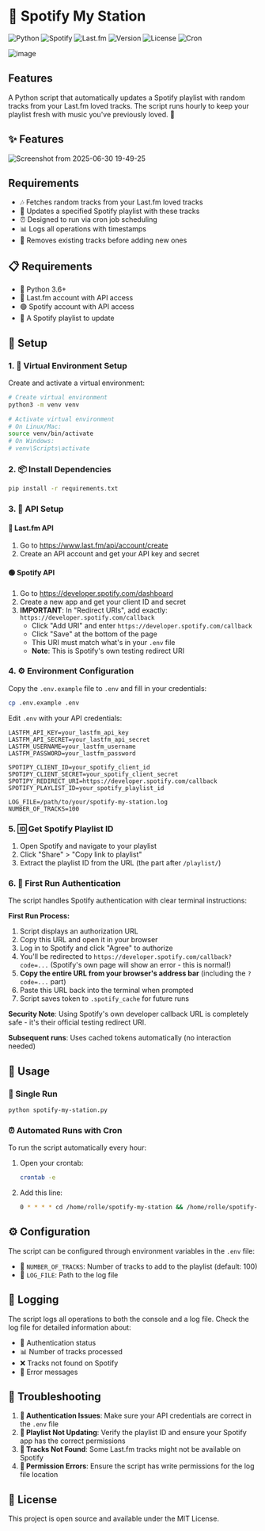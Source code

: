 # 🎵 Spotify My Station

![Python](https://img.shields.io/badge/python-3670A0?style=for-the-badge&logo=python&logoColor=ffdd54) ![Spotify](https://img.shields.io/badge/Spotify-1DB954?style=for-the-badge&logo=spotify&logoColor=white) ![Last.fm](https://img.shields.io/badge/last.fm-D51007?style=for-the-badge&logo=last.fm&logoColor=white) ![Version](https://img.shields.io/badge/version-1.0.0-blue?style=for-the-badge) ![License](https://img.shields.io/badge/License-MIT-green.svg?style=for-the-badge) ![Cron](https://img.shields.io/badge/Cron-Compatible-orange?style=for-the-badge&logo=linux&logoColor=white)

![image](https://github.com/user-attachments/assets/6c3e1c17-483e-450f-ae59-60564c69548b)

## Features

A Python script that automatically updates a Spotify playlist with random tracks from your Last.fm loved tracks. The script runs hourly to keep your playlist fresh with music you've previously loved. 🔄

## ✨ Features

![Screenshot from 2025-06-30 19-49-25](https://github.com/user-attachments/assets/38b60f90-2725-4b56-9897-e644b5df7d1b)

## Requirements

- 🎶 Fetches random tracks from your Last.fm loved tracks
- 📝 Updates a specified Spotify playlist with these tracks
- ⏰ Designed to run via cron job scheduling
- 📊 Logs all operations with timestamps
- 🔄 Removes existing tracks before adding new ones

## 📋 Requirements

- 🐍 Python 3.6+
- 🎵 Last.fm account with API access
- 🟢 Spotify account with API access
- 📜 A Spotify playlist to update

## 🚀 Setup

### 1. 🐍 Virtual Environment Setup

Create and activate a virtual environment:

```bash
# Create virtual environment
python3 -m venv venv

# Activate virtual environment
# On Linux/Mac:
source venv/bin/activate
# On Windows:
# venv\Scripts\activate
```

### 2. 📦 Install Dependencies

```bash
pip install -r requirements.txt
```

### 3. 🔑 API Setup

#### 🎵 Last.fm API
1. Go to https://www.last.fm/api/account/create
2. Create an API account and get your API key and secret

#### 🟢 Spotify API
1. Go to https://developer.spotify.com/dashboard
2. Create a new app and get your client ID and secret
3. **IMPORTANT**: In "Redirect URIs", add exactly: `https://developer.spotify.com/callback`
   - Click "Add URI" and enter `https://developer.spotify.com/callback`
   - Click "Save" at the bottom of the page
   - This URI must match what's in your `.env` file
   - **Note**: This is Spotify's own testing redirect URI

### 4. ⚙️ Environment Configuration

Copy the `.env.example` file to `.env` and fill in your credentials:

```bash
cp .env.example .env
```

Edit `.env` with your API credentials:

```env
LASTFM_API_KEY=your_lastfm_api_key
LASTFM_API_SECRET=your_lastfm_api_secret
LASTFM_USERNAME=your_lastfm_username
LASTFM_PASSWORD=your_lastfm_password

SPOTIPY_CLIENT_ID=your_spotify_client_id
SPOTIPY_CLIENT_SECRET=your_spotify_client_secret
SPOTIPY_REDIRECT_URI=https://developer.spotify.com/callback
SPOTIFY_PLAYLIST_ID=your_spotify_playlist_id

LOG_FILE=/path/to/your/spotify-my-station.log
NUMBER_OF_TRACKS=100
```

### 5. 🆔 Get Spotify Playlist ID

1. Open Spotify and navigate to your playlist
2. Click "Share" > "Copy link to playlist"
3. Extract the playlist ID from the URL (the part after `/playlist/`)

### 6. 🔐 First Run Authentication

The script handles Spotify authentication with clear terminal instructions:

**First Run Process:**
1. Script displays an authorization URL
2. Copy this URL and open it in your browser
3. Log in to Spotify and click "Agree" to authorize
4. You'll be redirected to `https://developer.spotify.com/callback?code=...` (Spotify's own page will show an error - this is normal!)
5. **Copy the entire URL from your browser's address bar** (including the `?code=...` part)
6. Paste this URL back into the terminal when prompted
7. Script saves token to `.spotify_cache` for future runs

**Security Note**: Using Spotify's own developer callback URL is completely safe - it's their official testing redirect URI.

**Subsequent runs**: Uses cached tokens automatically (no interaction needed)

## 🎯 Usage

### 🚀 Single Run

```bash
python spotify-my-station.py
```

### ⏰ Automated Runs with Cron

To run the script automatically every hour:

1. Open your crontab:
   ```bash
   crontab -e
   ```

2. Add this line:
   ```bash
   0 * * * * cd /home/rolle/spotify-my-station && /home/rolle/spotify-my-station/venv/bin/python spotify-my-station.py >> /dev/null 2>&1
   ```

## ⚙️ Configuration

The script can be configured through environment variables in the `.env` file:

- 🔢 `NUMBER_OF_TRACKS`: Number of tracks to add to the playlist (default: 100)
- 📄 `LOG_FILE`: Path to the log file

## 📝 Logging

The script logs all operations to both the console and a log file. Check the log file for detailed information about:
- 🔐 Authentication status
- 📊 Number of tracks processed
- ❌ Tracks not found on Spotify
- 🚨 Error messages

## 🔧 Troubleshooting

1. **🔑 Authentication Issues**: Make sure your API credentials are correct in the `.env` file
2. **📝 Playlist Not Updating**: Verify the playlist ID and ensure your Spotify app has the correct permissions
3. **🎵 Tracks Not Found**: Some Last.fm tracks might not be available on Spotify
4. **📁 Permission Errors**: Ensure the script has write permissions for the log file location

## 📄 License

This project is open source and available under the MIT License.
